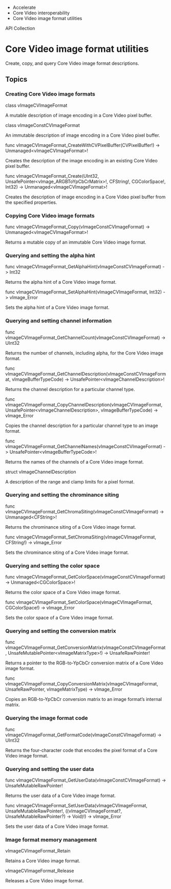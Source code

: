 

- Accelerate
- Core Video interoperability
-  Core Video image format utilities 

API Collection

# Core Video image format utilities

Create, copy, and query Core Video image format descriptions.

## Topics

### Creating Core Video image formats

class vImageCVImageFormat

A mutable description of image encoding in a Core Video pixel buffer.

class vImageConstCVImageFormat

An immutable description of image encoding in a Core Video pixel buffer.

func vImageCVImageFormat_CreateWithCVPixelBuffer(CVPixelBuffer!) -> Unmanaged&lt;vImageCVImageFormat>!

Creates the description of the image encoding in an existing Core Video pixel buffer.

func vImageCVImageFormat_Create(UInt32, UnsafePointer&lt;vImage_ARGBToYpCbCrMatrix>!, CFString!, CGColorSpace!, Int32) -> Unmanaged&lt;vImageCVImageFormat>!

Creates the description of image encoding in a Core Video pixel buffer from the specified properties.

### Copying Core Video image formats

func vImageCVImageFormat_Copy(vImageConstCVImageFormat) -> Unmanaged&lt;vImageCVImageFormat>!

Returns a mutable copy of an immutable Core Video image format.

### Querying and setting the alpha hint

func vImageCVImageFormat_GetAlphaHint(vImageConstCVImageFormat) -> Int32

Returns the alpha hint of a Core Video image format.

func vImageCVImageFormat_SetAlphaHint(vImageCVImageFormat, Int32) -> vImage_Error

Sets the alpha hint of a Core Video image format.

### Querying and setting channel information

func vImageCVImageFormat_GetChannelCount(vImageConstCVImageFormat) -> UInt32

Returns the number of channels, including alpha, for the Core Video image format.

func vImageCVImageFormat_GetChannelDescription(vImageConstCVImageFormat, vImageBufferTypeCode) -> UnsafePointer&lt;vImageChannelDescription>!

Returns the channel description for a particular channel type.

func vImageCVImageFormat_CopyChannelDescription(vImageCVImageFormat, UnsafePointer&lt;vImageChannelDescription>, vImageBufferTypeCode) -> vImage_Error

Copies the channel description for a particular channel type to an image format.

func vImageCVImageFormat_GetChannelNames(vImageConstCVImageFormat) -> UnsafePointer&lt;vImageBufferTypeCode>!

Returns the names of the channels of a Core Video image format.

struct vImageChannelDescription

A description of the range and clamp limits for a pixel format.

### Querying and setting the chrominance siting

func vImageCVImageFormat_GetChromaSiting(vImageConstCVImageFormat) -> Unmanaged&lt;CFString>!

Returns the chrominance siting of a Core Video image format.

func vImageCVImageFormat_SetChromaSiting(vImageCVImageFormat, CFString!) -> vImage_Error

Sets the chrominance siting of a Core Video image format.

### Querying and setting the color space

func vImageCVImageFormat_GetColorSpace(vImageConstCVImageFormat) -> Unmanaged&lt;CGColorSpace>!

Returns the color space of a Core Video image format.

func vImageCVImageFormat_SetColorSpace(vImageCVImageFormat, CGColorSpace!) -> vImage_Error

Sets the color space of a Core Video image format.

### Querying and setting the conversion matrix

func vImageCVImageFormat_GetConversionMatrix(vImageConstCVImageFormat, UnsafeMutablePointer&lt;vImageMatrixType>!) -> UnsafeRawPointer!

Returns a pointer to the RGB-to-YpCbCr conversion matrix of a Core Video image format.

func vImageCVImageFormat_CopyConversionMatrix(vImageCVImageFormat, UnsafeRawPointer, vImageMatrixType) -> vImage_Error

Copies an RGB-to-YpCbCr conversion matrix to an image format’s internal matrix.

### Querying the image format code

func vImageCVImageFormat_GetFormatCode(vImageConstCVImageFormat) -> UInt32

Returns the four-character code that encodes the pixel format of a Core Video image format.

### Querying and setting the user data

func vImageCVImageFormat_GetUserData(vImageConstCVImageFormat) -> UnsafeMutableRawPointer!

Returns the user data of a Core Video image format.

func vImageCVImageFormat_SetUserData(vImageCVImageFormat, UnsafeMutableRawPointer!, ((vImageCVImageFormat?, UnsafeMutableRawPointer?) -> Void)!) -> vImage_Error

Sets the user data of a Core Video image format.

### Image format memory management

vImageCVImageFormat_Retain

Retains a Core Video image format.

vImageCVImageFormat_Release

Releases a Core Video image format.

